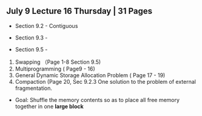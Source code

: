## July 9 Lecture 16 Thursday | 31 Pages
- Section 9.2 - Contiguous
- Section 9.3 - 

- Section 9.5 -


1. Swapping （Page 1-8 Section 9.5)
2. Multiprogramming ( Page9 - 16)
3. General Dynamic Storage Allocation Problem ( Page 17 - 19)
4. Compaction (Page 20, Sec 9.2.3
One solution to the problem of external fragmentation.
- Goal: Shuffle the memory contents so as to place all free memory together in one **large block**
